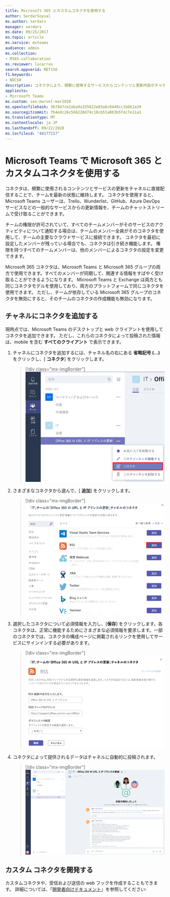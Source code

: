 ```yaml
---
title: Microsoft 365 とカスタムコネクタを使用する
author: SerdarSoysal
ms.author: serdars
manager: serdars
ms.date: 09/25/2017
ms.topic: article
ms.service: msteams
audience: admin
ms.collection:
- M365-collaboration
ms.reviewer: lucarras
search.appverid: MET150
f1.keywords:
- NOCSH
description: コネクタにより、頻繁に使用するサービスからコンテンツと更新内容がチャネルに直接配信されるため、チームは最新の状態に保たれます。
appliesto:
- Microsoft Teams
ms.custom: seo-marvel-mar2020
ms.openlocfilehash: 3b7847ce2aba9a155622e83a6c0449cc1b6b1a39
ms.sourcegitcommit: fb4edc26c566228d74c10cb51a063b5fdc7e11a1
ms.translationtype: MT
ms.contentlocale: ja-JP
ms.lasthandoff: 09/22/2020
ms.locfileid: "48177217"
---
```

<a name="use-microsoft-365-and-custom-connectors-in-microsoft-teams"></a>Microsoft Teams で Microsoft 365 とカスタムコネクタを使用する
=======================================================

コネクタは、頻繁に使用されるコンテンツとサービスの更新をチャネルに直接配信することで、チームを最新の状態に維持します。 コネクタを使用すると、Microsoft Teams ユーザーは、Trello、Wunderlist、GitHub、Azure DevOps サービスなどの一般的なサービスからの更新情報を、チームのチャットストリームで受け取ることができます。

チームの権限が許可されていて、すべてのチームメンバーがそのサービスのアクティビティについて通知する場合は、チームのメンバー全員がそのコネクタを使用して、チームの主要なクラウドサービスに接続できます。 コネクタを最初に設定したメンバーが残っている場合でも、コネクタは引き続き機能します。 権限を持つすべてのチームメンバーは、他のメンバーによるコネクタの設定を変更できます。

Microsoft 365 コネクタは、Microsoft Teams と Microsoft 365 グループの両方で使用できます。すべてのメンバーが同期して、関連する情報をすばやく受け取ることができるようになります。 Microsoft Teams と Exchange は両方とも同じコネクタモデルを使用しており、両方のプラットフォームで同じコネクタを使用できます。 ただし、チームが依存している Microsoft 365 グループのコネクタを無効にすると、そのチームのコネクタの作成機能も無効になります。

<a name="add-a-connector-to-a-channel"></a>チャネルにコネクタを追加する
----------------------------

現時点では、Microsoft Teams のデスクトップと web クライアントを使用してコネクタを追加できます。 ただし、これらのコネクタによって投稿された情報は、mobile を含む **すべてのクライアント** で表示できます。

1. チャネルにコネクタを追加するには、チャネル名の右にある **省略記号 (...)** をクリックし、[ **コネクタ**] をクリックします。

    > [!div class="mx-imgBorder"]
    > ![[コネクタ] オプションが選択されている Teams インターフェイスのスクリーンショット。](media/Use_Office_365_and_custom_connectors_in_Microsoft_Teams_image1.png)

2. さまざまなコネクタから選んで、[ **追加**] をクリックします。

    > [!div class="mx-imgBorder"]
    > ![使用可能なコネクタが表示されている [コネクタ] ダイアログのスクリーンショット。](media/Use_Office_365_and_custom_connectors_in_Microsoft_Teams_image2.png)

3. 選択したコネクタについて必須情報を入力し、[**保存**] をクリックします。各コネクタは、正常に機能するためにさまざまな必須情報を要求します。一部のコネクタでは、コネクタの構成ページに掲載されるリンクを使用してサービスにサインインする必要があります。

    > [!div class="mx-imgBorder"]
    > ![RSS コネクタの [構成] ページのスクリーンショット。](media/Use_Office_365_and_custom_connectors_in_Microsoft_Teams_image3.png)

4. コネクタによって提供されるデータはチャネルに自動的に投稿されます。

    > [!div class="mx-imgBorder"]
    > ![チャネル内の会話を示す Teams インターフェイスのスクリーンショット。](media/Use_Office_365_and_custom_connectors_in_Microsoft_Teams_image4.png)

<a name="develop-custom-connectors"></a>カスタム コネクタを開発する
----------------------------

カスタムコネクタや、受信および送信の web フックを作成することもできます。 詳細については、「[開発者向けドキュメント](/microsoftteams/platform/webhooks-and-connectors/what-are-webhooks-and-connectors)」を参照してください:
